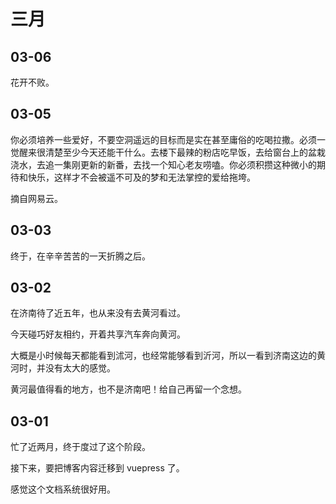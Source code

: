 #  三月


## 03-06

花开不败。

## 03-05

你必须培养一些爱好，不要空洞遥远的目标而是实在甚至庸俗的吃喝拉撒。必须一觉醒来很清楚至少今天还能干什么。去楼下最辣的粉店吃早饭，去给窗台上的盆栽浇水，去追一集刚更新的新番，去找一个知心老友唠嗑。你必须积攒这种微小的期待和快乐，这样才不会被遥不可及的梦和无法掌控的爱给拖垮。

摘自网易云。

## 03-03

终于，在辛辛苦苦的一天折腾之后。


## 03-02

在济南待了近五年，也从来没有去黄河看过。

今天碰巧好友相约，开着共享汽车奔向黄河。

大概是小时候每天都能看到沭河，也经常能够看到沂河，所以一看到济南这边的黄河时，并没有太大的感觉。

黄河最值得看的地方，也不是济南吧！给自己再留一个念想。



## 03-01

忙了近两月，终于度过了这个阶段。

接下来，要把博客内容迁移到 vuepress 了。

感觉这个文档系统很好用。
